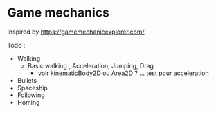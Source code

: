 # Game mechanics

Inspired by https://gamemechanicexplorer.com/

Todo :

- Walking
  - Basic walking , Acceleration, Jumping, Drag
    - voir kinematicBody2D ou Area2D ? ... test pour acceleration
- Bullets
- Spaceship
- Following 
- Homing